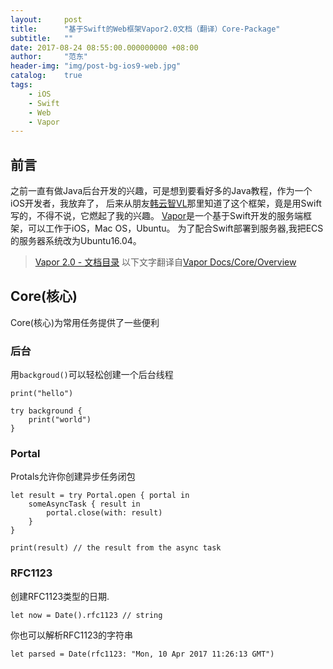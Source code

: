 ```yaml
---
layout:     post
title:      "基于Swift的Web框架Vapor2.0文档（翻译）Core-Package"
subtitle:   ""
date: 2017-08-24 08:55:00.000000000 +08:00
author:     "范东"
header-img: "img/post-bg-ios9-web.jpg"
catalog:    true
tags:
    - iOS
    - Swift
    - Web
    - Vapor
---
```

## 前言
之前一直有做Java后台开发的兴趣，可是想到要看好多的Java教程，作为一个iOS开发者，我放弃了，
后来从朋友[韩云智VL](http://www.jianshu.com/u/92f7630a351b)那里知道了这个框架，竟是用Swift写的，不得不说，它燃起了我的兴趣。
[Vapor](http://vapor.codes)是一个基于Swift开发的服务端框架，可以工作于iOS，Mac OS，Ubuntu。
为了配合Swift部署到服务器,我把ECS的服务器系统改为Ubuntu16.04。
> [Vapor 2.0 - 文档目录](http://blog.fandong.me/2017/08/01/iOS-SwiftVaporWeb/)
> 以下文字翻译自[Vapor Docs/Core/Overview](https://docs.vapor.codes/2.0/core/overview/)

## Core(核心)
Core(核心)为常用任务提供了一些便利
### 后台
用`backgroud()`可以轻松创建一个后台线程

```
print("hello")

try background {
    print("world")  
}
```
### Portal
Protals允许你创建异步任务闭包

```
let result = try Portal.open { portal in
    someAsyncTask { result in
        portal.close(with: result)
    }
}

print(result) // the result from the async task
```
### RFC1123
创建RFC1123类型的日期.

```
let now = Date().rfc1123 // string 
```
你也可以解析RFC1123的字符串

```
let parsed = Date(rfc1123: "Mon, 10 Apr 2017 11:26:13 GMT")
```

